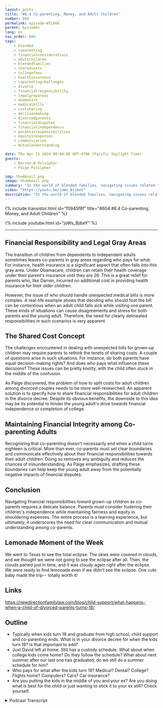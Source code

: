 ```yaml
---
layout: posts
title: "#6.4 Co-parenting, Money, and Adult Children"
number: 604
permalink: episode-WTL604
parent: Episodes
lang: en
nav_order: 604
tags:
    - blended
    - coparenting
    - financialconsiderations
    - adultchildren
    - blendedfamilies
    - sharedcosts
    - collegefees
    - healthinsurance
    - coparentingchallenges
    - divorce
    - financialresponsibility
    - legalgrayareas
    - obamacare
    - medicalbills
    - costsharing
    - decisionmaking
    - divorcedparents
    - financialdisputes
    - financialindependence
    - parentalresponsibilities
    - equityinexpenses
    - communication
    - mutualunderstanding

date: Thu Apr 11 2024 00:00:00 GMT-0700 (Pacific Daylight Time)
guests:
    - Darren W Pulsipher
    - Paige Pulsipher

img: thumbnail.png
image: thumbnail.png
summary: "In the world of blended families, navigating issues related to co-parenting adult children can be complex and challenging. Some familiar questions might center on the financial responsibility of each parent in relation to costs like college fees, health insurance, and other unforeseen expenses. This post examines the convolutions faced by co-parents, particularly with regards to shared-cost decisions and financial commitments to their adult children."
video: "https://youtu.be/joWs_BjibeY"
description: "In the world of blended families, navigating issues related to co-parenting adult children can be complex and challenging. Some familiar questions might center on the financial responsibility of each parent in relation to costs like college fees, health insurance, and other unforeseen expenses. This post examines the convolutions faced by co-parents, particularly with regards to shared-cost decisions and financial commitments to their adult children."
---
```


<div>
{% include transistor.html id="f0945f8f" title="#604 #6.4 Co-parenting, Money, and Adult Children" %}

{% include youtube.html id="joWs_BjibeY" %}
</div>

---

## Financial Responsibility and Legal Gray Areas

The transition of children from dependents to independent adults sometimes leaves co-parents in gray areas regarding who pays for what. For instance, health insurance is a significant aspect that often falls into this gray area. Under Obamacare, children can retain their health coverage under their parent's insurance until they are 26. This is a great relief for parents who, like Darren, incurred no additional cost in providing health insurance for their older children.

However, the issue of who should handle unexpected medical bills is more complex. A real-life example shows that deciding who should foot the bill can be contentious when an adult child falls sick while visiting one parent. These kinds of situations can cause disagreements and stress for both parents and the young adult. Therefore, the need for clearly delineated responsibilities in such scenarios is very apparent.

## The Shared Cost Concept

The challenges encountered in dealing with unexpected bills for grown-up children may require parents to rethink the tenets of sharing costs. A couple of questions arise in such situations. For instance, do both parents have equal decision-making rights? And does who pays what influence these decisions? These issues can be pretty knotty, with the child often stuck in the middle of the confusion.

As Paige discovered, the problem of how to split costs for adult children among divorced couples needs to be more well-researched. An apparent solution is to specify how to share financial responsibilities for adult children in the divorce decree. Despite its obvious benefits, the downside to this idea may be its potential to hinder the young adult's drive towards financial independence or completion of college.

## Maintaining Financial Integrity among Co-parenting Adults

Recognizing that co-parenting doesn't necessarily end when a child turns eighteen is critical. More than ever, co-parents must set clear boundaries and communicate effectively about their financial responsibilities towards their adult children. Doing so removes any ambiguity and reduces the chances of misunderstanding. As Paige emphasizes, drafting these boundaries can help keep the young adult away from the potentially negative impacts of financial disputes.

## Conclusion

Navigating financial responsibilities toward grown-up children as co-parents requires a delicate balance. Parents must consider fostering their children's independence while maintaining fairness and equity in shouldering expenses. The entire process is a learning experience, but ultimately, it underscores the need for clear communication and mutual understanding among co-parents.

## Lemonade Moment of the Week

 We went to Texas to see the total eclipse. The skies were covered in clouds, and we thought we were not going to see the eclipse after all. Then, the clouds parted just in time, and it was cloudy again right after the eclipse. We were ready to find lemonade even if we didn't see the eclipse. One cute baby made the trip-- totally worth it!

## Links

https://newdirectionfamilylaw.com/blog/child-support/what-happens-when-a-child-of-divorced-parents-turns-18/

## Outline

* Typically when kids turn 18 and graduate from high school, child support and co-parenting ends. What is in your divorce decree for when the kids turn 18? Is that important to add? 
* Just David left at home. Still has a custody schedule. What about when college kids come home? Do they follow the schedule? What about next summer after our last one has graduated, do we still do a summer schedule for him?
* Who pays for what after the kids turn 18? Medical? Dental? College? Flights home? Computers? Cars? Car insurance? 
* Are you putting the kids in the middle of you and your ex? Are you doing what is best for the child or just wanting to stick it to your ex still? Check yourself.


<details>
<summary> Podcast Transcript </summary>

<p>﻿1</p>
<p>So do we pay their medical billsthe same way?</p>
<p>I'm trying.</p>
<p>We haven't figured. That out yet.</p>
<p>We still have.</p>
<p>And I think we still muddle through thisevery time.</p>
<p>Yeah, every time.</p>
<p>That's badbecause our kids our kids are like,</p>
<p>Do I ask Dad? Yes.</p>
<p>Emergency room visit. Because.</p>
<p>And it's funnybecause the kids always ask.</p>
<p>My adult kids,they say, Is that deductible?</p>
<p>Yeah. Yeah.</p>
<p>Can you tell me if the deductible. Right.</p>
<p>Yeah.</p>
<p>Hello, this is Darren.</p>
<p>And this is Paige.</p>
<p>And this is where Lemonade.</p>
<p>Where we talk about what happenswhen life through you, lemons.</p>
<p>You make some lemonade.</p>
<p>Maybe some weeks. It's lemons.</p>
<p>Yeah, some weeks it's just lemons.</p>
<p>Yeah.</p>
<p>On today's episode.</p>
<p>We are going to talk aboutco-parenting money and adult children.</p>
<p>Sounds interesting.</p>
<p>Okay, We're we're at a stagein our liveswhere of the ten kids that we have,we have one child left.</p>
<p>All the rest are adults. Yep.</p>
<p>We have two kids at home, but one is 18and one is 17.</p>
<p>And he will be graduating in a monthand a half.</p>
<p>Yeah.</p>
<p>So I know</p>
<p>Paige is going to have a rough time.</p>
<p>We're not getting a dog to fill the void.</p>
<p>Not yet.</p>
<p>No, not yet.</p>
<p>So. So with with a lot of changesin our lives, we we, we've runinto a couple of situations where,hey, co-parenting and moneyand then adult children to pay for thingslike weddings or collegeor even trips home to visit us.</p>
<p>All these things are are thingswe have to deal withthat most familiesdon't have to deal with.</p>
<p>When you've got co-parenting going onand things like that.</p>
<p>So it can get a little tricky.</p>
<p>It can.</p>
<p>And, you know,do you do you still work with your ex onthese things when your kids turn 18,or do you put the kids in the middleand go, well, I'm done paying for things,so maybe talk to your momor talk to your dad about that.</p>
<p>You know what I mean?</p>
<p>It's a it can be a tricky thing.</p>
<p>It can.</p>
<p>So you the research department ofwhere is eliminate, which is paid?</p>
<p>There's not a whole lot of information.</p>
<p>Usually I find several articles on what</p>
<p>I want to talk about for our podcast.</p>
<p>And there was not several articles.</p>
<p>In fact, the only article you found wasa was a law.</p>
<p>It was really a marketing thing.</p>
<p>It was like call one 800 lawyerand we'll help you with these.</p>
<p>And then it talked aboutwhy you would want to call them.</p>
<p>And you know,and it talked a little bit aboutyou know, in their in their state.</p>
<p>I don't remember what state this was in.</p>
<p>You know, whatwhat happens when a kid turns 18.</p>
<p>So the only thing I could find was like,read itarticles of peoplethat were talking about it.</p>
<p>But I didn't find any written publishedarticles on this topic.</p>
<p>So what spurred would spurred youto come up with this topic?</p>
<p>Was it something on Facebookor was it our own experience?</p>
<p>What was it? A Both.</p>
<p>Both.</p>
<p>We've had our own experience,which we will get into in a minute.</p>
<p>And then I looked on our</p>
<p>Facebook Blended Familiesgroup and people were talking about thisand how do we handle thiswhen the kid turns 18and they still need thingsand they still might need, you know,financial support or, you know, how do youhow are you dealing with this? So.</p>
<p>So so it is a little differentin each state.</p>
<p>But most states have a childis still underthe parenting agreement, which means childsupport is paid and splitcostson extracurriculars, whateverthe court order is.</p>
<p>But most of it is when they're 18and they graduate from collegeor a high school or 19 years old.</p>
<p>So yeah, you have to.</p>
<p>So we had one case where Julianne was 17when she graduated from high school,so we still had to payfor her extracurriculars for a couplemore months until she turned 18.</p>
<p>Right.</p>
<p>But in the case of many of our other kids,they actually turned 18well before they graduated.</p>
<p>But they were still partof the parenting agreementuntil they graduate from high school.</p>
<p>Yep, that is true.</p>
<p>So when that happens to your kids, whenyour child graduates from high school.</p>
<p>It's a party.</p>
<p>Is that it? That's it. You're done.</p>
<p>You're done.</p>
<p>That's it.</p>
<p>Like, you know what I mean?</p>
<p>Like, it's an interesting thing, so.</p>
<p>Well, you this is something that maybewhen you get divorced,when your kids are little,you do not thinkabout putting anything about thisin your divorce decree,about what happenswhen your child turns 18.</p>
<p>We we actually did in mine,we actually set up ait was called an educational trustfor the kidsbecause we knew they were wewe had the benefit of one of our kidswas already 17 when we got divorced.</p>
<p>So we knew, hey,</p>
<p>I got to pay for school or missions or,you know, weddings,whatever the case may be.</p>
<p>So we actually set up a trustand put money into that trust every monththat later on got dissolved,which turned out to be good and bad.</p>
<p>Right? Right.</p>
<p>Because if the trust was still there,then there's no questions.</p>
<p>When they're adults,the money's already been set aside.</p>
<p>But in your case,everything in the trust wasfrom your income, from your.</p>
<p>Well, because my ex didn'thave an income. Right.</p>
<p>But I'm just saying, you know,that changes over time.</p>
<p>Right. Yeah, that's true.</p>
<p>So I was kind of gladwhen it was dissolved because,you know,then it was more of an equal balance.</p>
<p>But now every timethere's an event like a wedding,you know, I'mnot communicating with my exhow much money I'm putting on.</p>
<p>Right.</p>
<p>Our kids get put in the middle.</p>
<p>Yeah, they do.</p>
<p>Instead of saying, Hey,there's a certain amount of moneyallocated for weddings from the trust, so.</p>
<p>Right.</p>
<p>It's it's a double edged,you know, there's benefits and.</p>
<p>And. Right.</p>
<p>So do you think it would be beneficialto put somethingspecific in the divorce decreefor when your kids turn 18?</p>
<p>I think so.</p>
<p>Do you think that's a good idea?</p>
<p>I think so.</p>
<p>It would alleviate some of the awkwardnessthat happens sometimes.</p>
<p>Yeah.</p>
<p>Becauselike I said, when your kids are little,you don't think about, okay, so your kidturns 18, your kid goes to college.</p>
<p>First of all, you have to decidewho's paying for college is a kid.</p>
<p>Pain is the mom pain?</p>
<p>Is that pain, Evil pain. Right.</p>
<p>Who's doing that then?</p>
<p>How about health insurance?</p>
<p>Is the personstill paying for health insurance?</p>
<p>What about when your kid goesto the doctor?</p>
<p>We will talk about thisand have a huge bill.</p>
<p>Are you splitting that?</p>
<p>So, yeah,let's talk about health insurance,because this one, this one'san interesting one because of Obamacare.</p>
<p>Now kids can stay on their parentsinsurance until they're 26 years old.</p>
<p>Correct.</p>
<p>Now, because I have to carry insurancefor the kids that are in the house,all the kids that are adultshave just stayed on my insurance.</p>
<p>That was in the court decreefor the for the parenting agreementthat I had to providehealth insurance for the kids.</p>
<p>But when they turned adult,it didn't cost me any moreto continue keeping them on my insurance.</p>
<p>Right.</p>
<p>So they just did.</p>
<p>Yeah, but what that meansis that's until they're 26.</p>
<p>So if they do get a big billand we haven't met our deductible yet,who's going to pay for that?</p>
<p>Who's going to pay for that?</p>
<p>So, yeah, these are allthese are all questions that I like</p>
<p>I said, when you're getting divorcedand you have little kids,you don't think about any of these things,but it's going to comeand you got to figure it out.</p>
<p>Well, but they're adults now.</p>
<p>So because our child turned 18,they now have to payfor their medical insuranceand their medical bills.</p>
<p>And. No, but what about when they're 25?</p>
<p>Well, that's different.</p>
<p>That's At what age is it different?</p>
<p>Well, we have always kind of had a for us,like we pay for the kidscell phone, even through college.</p>
<p>We've paid for them.</p>
<p>When for us, it was when you get married,if you're if you'reresponsible enough to get married,you can pay your own phone bill.</p>
<p>Or when you graduate from college.</p>
<p>Or when you graduate from college,that's kind of been our boundary, right?</p>
<p>Like we'll pay for your cell phoneand we pay, you know, obviouslythey're on our medical insurance.</p>
<p>So do we pay their medical billsthe same way?</p>
<p>I'm trying.</p>
<p>But we haven't figured. That out yet.</p>
<p>We still have.</p>
<p>I think we still muddle through thisevery time.</p>
<p>Yeah, every time. That's badbecause ourkids our kids are like, Do I ask Dad? Yes.</p>
<p>Emergency room visit becauseand it's funny because the kids always askmy adult kids, they say, Is it deductible?</p>
<p>Yeah. Yeah.</p>
<p>Can you tell me if the deductible.</p>
<p>Right. Yeah.</p>
<p>So yeah, it's it's interesting.</p>
<p>Okay. So, so.</p>
<p>That's something we, we probably shouldhave established with the kids up front.</p>
<p>Right. Look, will pay.</p>
<p>I'll pay for your insurance, but I'm notpaying for your medical bills or am intel.</p>
<p>But then is that a decent.</p>
<p>Does that dis what's the right word?</p>
<p>Demotivate them from finishing college.</p>
<p>We say.</p>
<p>I don't think so,but let's talk about that for a second.</p>
<p>Okay.</p>
<p>So something that happened withus so with us recently isour daughter who's in college.</p>
<p>She was coming home at Christmasand your exsaid,can you please pay for half of her flight?</p>
<p>Right.</p>
<p>And so this was a this was an interestingone for us because we were like,normally we would be like, sure,no problem.</p>
<p>But the flight had already been booked.</p>
<p>We didn't have any input.</p>
<p>You could have used points like,you know, all those things.</p>
<p>We were like, do you know? I mean, like.</p>
<p>So yeah, there was almost like thisassumption, Well, you have to payhalf, right?</p>
<p>And I think it was justbecause I don't think it was anything.</p>
<p>It wasn't malicious. Malicious?</p>
<p>No, It was just like, well,this is what we do.</p>
<p>We split these thingsand then we were sitting there going,</p>
<p>Well, you know, if, if I if we're goingto be asked to pay for thingswhich we don't have a problem with that,do weget some input on that type of thing.</p>
<p>Do we get an input onhow much the flight is?</p>
<p>I could use.</p>
<p>Pointsor or when the flight comes in. Right.</p>
<p>So we get it. Do we get any say?</p>
<p>And then another thing that happenedvery shortly after that when we were stilltrying to decide if we were goingto, you know, reimburseyour ex,that that same daughter went to.</p>
<p>She she had an emergency.</p>
<p>She had an emergency. She went to theshe went to the E.R..</p>
<p>And of course, at the beginningof the year, when the deductibleis zero, Right.</p>
<p>Where we haven'tgot any part of the deductible. Yes.</p>
<p>So she went to the E.R.and it was I think the total bill ended upbeing 500 and something dollars.</p>
<p>And so then we were like, okay, sodo we nowask your ex to pay for half of that?</p>
<p>Do we just you know what I mean?</p>
<p>Like, we werewe were sitting here in this.</p>
<p>Conundrum.</p>
<p>Conundrum of and I think we'veprobably been in this conundrum before,but it's beenbecause there was a such a big.</p>
<p>Age, there's a six year gap.</p>
<p>We have forgotten what we werewhat we did.</p>
<p>Well, early part of meon the on the health insurance side,we always meet our deductiblewith as many people as we have on there.</p>
<p>Yeah,but that's not going to be the casecoming up soon, right, Because.the less people we have. On it,we have on it.</p>
<p>So in the past it's like, well,we're going to meet the deductible anyway.</p>
<p>We might as well just pay it becausewe're going to hit the deductible, right?</p>
<p>So right stuff.</p>
<p>But that's not going to be the casemoving forward.</p>
<p>Right?</p>
<p>Because so we kind ofwe kind of just made the decision that,well, if we'll pay the medical billand even our daughter was like,she didn't want to ask usif we were paying.</p>
<p>So she called and she was like,</p>
<p>So I got a noticethat this is overdue,so I need to pay that right.</p>
<p>Our kids are so they're so funny.</p>
<p>They won't just come out and say,</p>
<p>Can you pay this?</p>
<p>Or are you or are you paying this?</p>
<p>You know, just are you going to pay thisor do I need to pay this?</p>
<p>So we told her, we'll take care of it.</p>
<p>She's 18.</p>
<p>Of course we'll take care of it.</p>
<p>So I think we decided that.</p>
<p>If we decided on a case by casebasis, case.</p>
<p>By case, I guess I don't know.</p>
<p>But we decidedthat we were not going to reimburse her exfor the plane flightbecause we're still payingfor medical insuranceand the medical bills.</p>
<p>So we thought that was fair.</p>
<p>I don't know.</p>
<p>It's funny because nothing's written down.</p>
<p>No, because this is outsidethe realm of the parenting group.</p>
<p>Yeah. So that's a good question.</p>
<p>I don't want to have anythingwritten down. Right.</p>
<p>Because that becomes some kind of legal</p>
<p>I don't knowif that was a legal contract,but there's expectations there.</p>
<p>Right?</p>
<p>So this one's.</p>
<p>And dental, we still pay for dentalfor kids with college kids.</p>
<p>We pay for their phones.</p>
<p>So well, not. To a certain point.</p>
<p>Then theythey have to start reimbursing us.</p>
<p>They can see, you know, I'm sayingin college, we pay for their phones.</p>
<p>Yeah, yeah, we pay for their phones,we pay for their dental,but yes, like we said,when you get marriedor you graduate college,you got to start.</p>
<p>But we're not paying for college.</p>
<p>We do not pay for college.</p>
<p>We pay for one year of college.</p>
<p>Right after our kidsget back from their mission.</p>
<p>We pay forfor a year of tuition for college.</p>
<p>Yeah. So this is this one's a tough one.</p>
<p>I wonder how the kids feel, because beforeall this stuff has been taken care offor them, because it'sbeen part of the parenting agreementright now, there's a lot of foggy</p>
<p>D things in the middle, and now they'rein the middle trying to navigate this.</p>
<p>So I wonder how that is for them.</p>
<p>I mean, our kids don't even payfor their own gas, which some of you mayjust be gasping rightnow, thinking our kids are entitled.</p>
<p>They are.</p>
<p>They are entitled.</p>
<p>But the reason why,especially for your kids, iswe pay for we have the car,we pay for the repairs, we payfor the registration, and then your expays that pays for their gas.</p>
<p>Right.</p>
<p>And that was that's an agreementthat we have with.</p>
<p>Right. With my spouse in agreement</p>
<p>And yeah.</p>
<p>So now like I can't remember what we didwith our other we're not I mean I'mnot I'm really not paying for their gaswhen they come home and use our cars.</p>
<p>I read an agreement about that. Yeah.</p>
<p>So this is an interesting onebecause I don't think any of our kidshave come homeafter their first year for that summer.</p>
<p>Most of them after their first yearof college, they went off on a mission.</p>
<p>I'm trying to think so.</p>
<p>We have a daughter coming homethis summer and she's going to be working.</p>
<p>Yeah.</p>
<p>And we don't have a carfor her to use by herself.</p>
<p>She has to share with her brothers. Yeah.</p>
<p>So that out.</p>
<p>They got to figure that out.</p>
<p>Yeah. She's not,she's not plan on the car.</p>
<p>She's plan B onthe car. Yeah. Right. Right.</p>
<p>So this,this summer is going to bean interesting summerwhen it comes to figuring out who's payingfor gas, who's paying for that.</p>
<p>And yeah, there's a point where I have tosay, well, you know, you're an adult,you're making you're using the car to gomake money.</p>
<p>You should be paying for your own gas.</p>
<p>Yeah. I'm not going to make you payfor insurance.</p>
<p>No, of course not.</p>
<p>Because they're. Using. One of our cars.</p>
<p>And I mean, that's up to her If she wantsto talk to her mom about paying gas.</p>
<p>Right. Like,but we're not paying for our gas.</p>
<p>But yeah, so that's an interest. So yeah.</p>
<p>And things like that, like,you know, if they need if they're.</p>
<p>So what if she comes home.</p>
<p>Okay, She's 18, almost 19.</p>
<p>She turned 19 next weekand says my computer broke.</p>
<p>I need a new computer. that's too bad.</p>
<p>So she would have to buy her own computer.</p>
<p>I'll help her. I'll help her select one.</p>
<p>But she's got to buy her own computer.</p>
<p>She's got plenty of money to do that.</p>
<p>Yeah, that's true. So?</p>
<p>So if our kids have their own,if they have a good enoughlittle pot in the bank.</p>
<p>Well, and then the other side isif they don't have enough money,then I'm like, dumb.</p>
<p>Why don't you have enough money?</p>
<p>You should have, you should have.</p>
<p>You can use one of our computers,but not a laptop.</p>
<p>You can use one of the computersin the kitchen or.</p>
<p>Okay, so likeif our kids that are in high school,we give them a right when they'rewhatever age we give them a phone.our kids a cell phone right.</p>
<p>And ifit says if it's a really terrible phone,maybe we eventually upgrade themto something slightly better,but nothing morethan a couple of hundred dollars.</p>
<p>I think it's</p>
<p>I don't understand when kids, teenagers,are walking around with 1500 dollarsphones.</p>
<p>I don't understand that.</p>
<p>But most of the timewe don't buy him a phone.</p>
<p>They just use our old phones. Yes.</p>
<p>And that's why I was saying, like Sam,his phone broke.</p>
<p>He got into a hot tub with his phoneand we said, okay, well, here'sour old phones that you can choose fromor you can go buy.</p>
<p>Your. Own, your own.</p>
<p>And he chose to go buy his own.</p>
<p>I mean, it's not a great phone at all,but that's what. He chose.</p>
<p>And that's what we would still do.</p>
<p>Like David right now,he also has a phone that is brokenbecause he dropped it or something. How?</p>
<p>And we were like,</p>
<p>Well, here are your options.</p>
<p>You can.</p>
<p>He chose to just stickwith what he has. Yes.</p>
<p>But he does he it's it's I thinkhe's at the point of no return right nowbecause it's not even charging. So he</p>
<p>I think he wants your old phone about nowbecause he doesn't want to buy one.</p>
<p>And we were like that's fine.</p>
<p>Choose from the plethora of old phoneswe have here.</p>
<p>So maybe that'swhat we do with our adult children too.</p>
<p>If, if they need something,we're like, Well, this is what we have.</p>
<p>This is what we're offering.</p>
<p>If it's not, you know what.</p>
<p>You have, It's not what you want.</p>
<p>Then go take care of ityourself. Yes, yes.</p>
<p>And we don't like to buy our kidscomputers, especially if they'regoing to go on a mission, becausewhen that will get them a computer,when they get back from their mission.</p>
<p>Yeah. Things change so quick. Yeah.</p>
<p>And that's always kind of a present.</p>
<p>We've got the kidswhen they get back from their mission,we do buy them a new computeranyway, so.</p>
<p>Yeah, but car insurance,</p>
<p>I mean, we we still payall the car insurancewell.</p>
<p>And we pay car insurance before and,and thenwe got reimbursed sometimes or No,we never did not Car insurance.</p>
<p>No, never.</p>
<p>No. No. I think that was injured.</p>
<p>I think that was in your divorce decreethat you would take care of the cars,right? No.it's not. It's not. We just did.</p>
<p>We just did. Okay.</p>
<p>Okay. Well, that's interesting.</p>
<p>Yeah. So, yeah, we we.</p>
<p>So this is a tough one for for adults.</p>
<p>And you know what? Frankly, I thinkour society today has been cateringto these young adults too muchbecause look at how many peopletheir kids are in collegeand they still pay for everything.</p>
<p>So I can't imagine how it iswith the co-parentingwhen you get that, because you haveno there's no legal responsibility.</p>
<p>Right.</p>
<p>Once they're 18 and graduatedfrom high school or 19, that's yeah.</p>
<p>Ah, you don't have to pay for anything.</p>
<p>Right.</p>
<p>And like I said, I think that at timesthat puts the kids in the middlebecause they know that that legalresponsibility is gone, is gone.</p>
<p>And now they're like.</p>
<p>Well, this can this can alsomothers have things like kidsplaying their parents against each other.</p>
<p>Hey, I need $400 for this thing at school.</p>
<p>And then they go to the other parentand ask for the same 400.</p>
<p>Yeah.</p>
<p>Well, good for them if they figure that.</p>
<p>All right.</p>
<p>You know, I'm going to I'm going to visit</p>
<p>Mom more than dadbecause Mom's actually paying for things.</p>
<p>That might happen.</p>
<p>Well, it yeah, absolutely might happen.</p>
<p>It might happen.</p>
<p>But yeah, it's very interesting.</p>
<p>But we have to be very carefulabout putting kids in the middle,because sometimes you make decisions aboutare you making the decisionbecause best for the child or are youmaking that decision because you're tryingto still stick it to your ex?</p>
<p>Do you I mean, be careful.</p>
<p>These are don't I know.</p>
<p>But I'm just saying I think you can stillget in the middle of that.</p>
<p>Your and do you know what I mean of thatstill like.</p>
<p>Well just because they turn 18.</p>
<p>Yeah you know flip of a switcheven though legally Right.</p>
<p>That was interestingso when I was told me they have aa nephew that is Down's syndrome.</p>
<p>So when he turns 18, he's an adult.</p>
<p>So the parents had to go to court to,to actually, you know, get rid of his.</p>
<p>I know what's the right word.</p>
<p>He can't take care of himself.</p>
<p>So he had. Guardianship.</p>
<p>So yeah, guardianship.</p>
<p>So his parents had to do thatwhen he was 18.</p>
<p>Otherwise they had no say in what to me,that's, you know, interesting.</p>
<p>Just on your birthday, all of a suddenyour parents have no guardianshipover you at all anymore.</p>
<p>Yeah, yeah, it's kind of crazy.</p>
<p>So and then there's the issue of, like,</p>
<p>David is is our last one at home.</p>
<p>Right?</p>
<p>He he's going to beis he's going to be a senior next year.</p>
<p>So we, we have you have always come upwith the schedule Right.</p>
<p>And then your ex approves it and andyou know you you know we change things.</p>
<p>As they. Negotiateand we were talking to our collegedaughter who's coming home.</p>
<p>And you had mentioned her.</p>
<p>You were like, yeah, I only have to doone more summer scheduled this summerbecause then next summer David will be 18,he'll be graduated.</p>
<p>And she was like,</p>
<p>Why aren't you going to do a schedule?</p>
<p>And you're like, No, don't have to.</p>
<p>And she goes,</p>
<p>That's just that's that stress.</p>
<p>I think that stresses them outbecause if there's a schedule,then they're not hurting anyone'sfeelings.</p>
<p>They're just going to follow the schedule.</p>
<p>And well.</p>
<p>In our adult childrenthat are already out,they take advantage of that schedulethat we have with the younger kids thatare under the parenting agreement still,because they just follow it.</p>
<p>They just do whateverthe hell not. It's not asstrict as you know. No.</p>
<p>But the older they get, the lessthey follow it.</p>
<p>But they</p>
<p>I think they still appreciate thatwe had itand so that they could follow</p>
<p>It makes things a lot easier.</p>
<p>Like, okay, we'll be with you Mondayand Tuesday and then we'll be with mom,you know, Wednesday and Thursdaylike that.</p>
<p>Just it makes things a little easier.</p>
<p>So this is going to be very interestingnext year.</p>
<p>Yeah, she said, she says,well she goes, if it were meshe was, I would make up a schedule.</p>
<p>I mean like just like, here'sthe schedule that I'm going to.</p>
<p>So we'll see.</p>
<p>We'll see what she does this summerbecause she doesn't have to adhereto the schedule that we come up.</p>
<p>She doesn't I think she plansto mostly follow it, but but be a little.</p>
<p>Flex, you. Know, flexible.</p>
<p>Yeah, I think that that's what she's.</p>
<p>So this is an interesting transitionfor us.</p>
<p>It really is.</p>
<p>It really is.</p>
<p>I'm excited about the transition.</p>
<p>I think I've more excited than you are.</p>
<p>Yeah.</p>
<p>When we were just walking todayand I said in five months,half the time we're going to be.</p>
<p>Empty.</p>
<p>Nest, empty nesters,which I know a lot of blended families.</p>
<p>You've been doing that for years and yearswhile we've always had Sam full time.</p>
<p>So we've alwayswe've always had somebody here.</p>
<p>So it's going to be new for us to be.</p>
<p>And I'm just like.</p>
<p>And then nine months later.</p>
<p>David Yeah, or a year later, a year.</p>
<p>Later, yeah.</p>
<p>David David's going to be gone.</p>
<p>Will be full time empty nesters.</p>
<p>Yeah, well,our grandkids were coming to visit.</p>
<p>That's right.</p>
<p>And as you can see,if what you need to take away fromthis episodeis we really don't have things worked out.</p>
<p>No. As wehave told you in many of our episodes,we are not experts now.</p>
<p>We are. Living free.</p>
<p>We are just sharing our experiencesas we're going through it.</p>
<p>And as you can tell,even though we have done this wholeadult thing, how many timeswe're still like, What should we do?</p>
<p>How do we handle this?</p>
<p>Like. Well,sometimes it depends on the kid.</p>
<p>Yeah, yeah, for sure. Sometimes it does.</p>
<p>So yeah.</p>
<p>So we are juststill trying to figure it out.</p>
<p>Still trying to figure it out.</p>
<p>All right.</p>
<p>Or lemonade.</p>
<p>More of the week has to do with a oncein a lifetime experience, At least for me.</p>
<p>This is something</p>
<p>I've always wanted to experience.</p>
<p>Yes. So, Darren, was he really wantedto go see the total eclipse now?</p>
<p>I was hesitant, Yeah, becausewe got back the week of the total eclipseor the week before, I guess.</p>
<p>Anyway,we got back from Europe on a Tuesday nightand you wanted tothen leave on Saturdaymorning at 5:30 a.m.to leave againto go to Texas to see the eclipse.</p>
<p>And I was just like,boy. Well, I just want you to experienceseeing a stack of rocksat Stonehenge and then seeing a big rockmove in front of the sun.</p>
<p>That's all I wanted.</p>
<p>You know,exhilarating.</p>
<p>Seeing the stack of rocks at Stonehenge.</p>
<p>Exhilarating.</p>
<p>Well, what about the big rockin front of the sun?</p>
<p>That was cool.</p>
<p>That was.</p>
<p>That was actually very. That was.</p>
<p>It was awesome.</p>
<p>But I am I am glad that we decidedto do it because it was so it was funny.</p>
<p>We get there and, you know, luckilythe total eclipse was in Austin,where our grandbaby is and our.</p>
<p>Daughter, son and daughter. In law.</p>
<p>And then we had another daughterand her husband comingbecause they wanted to see the eclipse.</p>
<p>So we were going to be visitingwith them for the weekend.</p>
<p>But the morning of the eclipse.</p>
<p>It was cloudy. Complete cloud cover.</p>
<p>And we're sitting there goingand our son in law said,we're not going to get to see it.</p>
<p>And I you know, I was just like,you know what?</p>
<p>It's still been a great weekend.</p>
<p>We have been ableto spend this weekend with hergrandbaby is just about the cutest thingon the planet. He's so cute.</p>
<p>Now check out our website.</p>
<p>You can see pictures.he's adorable.</p>
<p>And we got to spend time with our kids.</p>
<p>And so it was great.</p>
<p>And then like 30 minutesbefore the total eclipse,the clouds part completely.</p>
<p>Yeah. I was.</p>
<p>Pretty angry until about 10 minutesafter the eclipseclouds back like,</p>
<p>It wasit was much more moving than I thoughtit was going to be.</p>
<p>It was. It was it was really cool.</p>
<p>I mean, it got dark,</p>
<p>The birds stopped chirping.</p>
<p>It was cool.</p>
<p>It was super cool. So cool.</p>
<p>But even if we would have not have seenthe eclipse,we still got to spend timewith our family, play with that keyboard.</p>
<p>If you like today's episode.</p>
<p>Give us five stars on iTunes, Spotify,</p>
<p>Google.</p>
<p>And head to Facebook and like us.</p>
<p>And check out our blogat wheresthelemonade.org.</p>
<p>Where you can leavequestions and comments.</p>
<p>Add. But most of all.</p>
<p>Go outand make some lemonade. You betcha, baby.</p>

</details>
